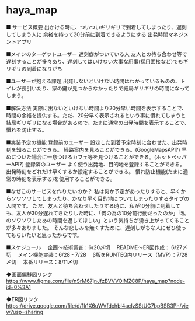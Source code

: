 # haya_map

■ サービス概要
出かける時に、ついついギリギリで到着してしまったり、遅刻してしまう人に
余裕を持って20分前に到着できるようにする
出発時間マネジメントアプリ

■メインのターゲットユーザー
遅刻癖がついている人
友人との待ち合わせ等で遅刻することが多々あり、遅刻してはいけない大事な用事(採用面接など)でもギリギリの到着になりがち

■ユーザーが抱える課題
出発しないといけない時間はわかっているものの、トイレが長引いたり、家の鍵が見つからなかったりで結局ギリギリの時間になってしまう。

■解決方法
実際に出ないといけない時間より20分早い時間を表示することで、時間の余裕を提供する。ただ、20分早く表示されるという事に慣れてしまうと結局ギリギリになる場合があるので、たまに通常の出発時間を表示することで、慣れを防止する。

■実装予定の機能
登録前のユーザー
  設定した到着予定時刻に合わせた、出発時刻を知ることができる。
  経路案内を見ることができる。(GoogleMapsAPI?)
  早めについた場合に一息つけるカフェ等を見つけることができる。(ホットペッパーAPI?)
登録済のユーザー
  よく使う出発地、目的地を登録することができる。
  出発時刻をどれだけ早くするか設定することができる。
  慣れ防止機能(たまに通常の時刻を表示する)を使用することができる。

■なぜこのサービスを作りたいのか？
私は何か予定があったりすると、早くからソワソワしてしまったり、かなり早く目的地についてしまったりするタイプの人間です。
ただ、友人と待ち合わせしたりする時に、私が10分前に到着しても、友人が30分遅れてきたりした時に、「何の為の10分前行動だったのか」「私のソワソワしたあの時間を返してほしい」という気持ちが湧き上がってくることが多々ありました。
そんな悲しみを無くすために、遅刻しがちな人にぜひ使ってもらいたいと思ったからです。

■スケジュール
　企画〜技術調査：6/20〆切
　README〜ER図作成： 6/27〆切
　メイン機能実装：6/28 - 7/28
　β版をRUNTEQ内リリース（MVP）：7/28〆切
　本番リリース：8/11〆切

◆画面偏移図リンク
 https://www.figma.com/file/nSrM67jnJfzBVVVOIMZC8P/haya_map?node-id=0%3A1

◆ER図リンク
https://drive.google.com/file/d/1k1X6uWVfdchbI4acIzSStUG7bpBSB3Ph/view?usp=sharing